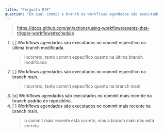 ```yaml
---
title: "Pergunta 079"
question: "Em qual commit e branch os workflows agendados são executados no GitHub Actions?"
---
```


> https://docs.github.com/en/actions/using-workflows/events-that-trigger-workflows#schedule

1. [ ] Workflows agendados são executados no commit específico na última branch modificada.
   > incorreto, tanto commit específico quanto na última branch modificada
1. [ ] Workflows agendados são executados no commit específico na branch main.
   > incorreto, tanto commit específico quanto na branch main
1. [x] Workflows agendados são executados no commit mais recente na branch padrão do repositório.
1. [ ] Workflows agendados são executados no commit mais recente na branch main.
   > o commit mais recente está correto, mas a branch main não está correta
